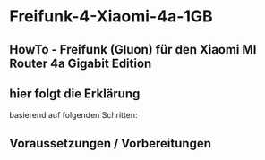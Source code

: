 # Freifunk-4-Xiaomi-4a-1GB
HowTo - Freifunk (Gluon) für den Xiaomi MI Router 4a Gigabit Edition
--
hier folgt die Erklärung 
--
basierend auf folgenden Schritten:

Voraussetzungen / Vorbereitungen
--
